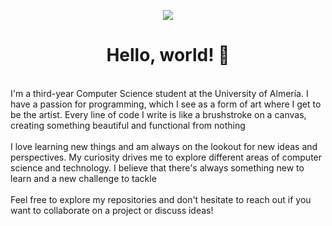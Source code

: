 <p align="center">
  <img src="https://github.com/lpc864/lpc864/blob/main/images/banner.gif" />
</p>

<h1 align="center">
    Hello, world! 👋
</h1>

<p>
  
  <br>
  I'm a third-year Computer Science student at the University of Almería. I have a passion for      programming, which I see as a form of art where I get to be the artist. Every line of code I 
  write is like a brushstroke on a canvas, creating something beautiful and functional from 
  nothing

  <br>
  <br>
  I love learning new things and am always on the lookout for new ideas and perspectives. My     
  curiosity drives me to explore different areas of computer science and technology. I believe 
  that there's always something new to learn and a new challenge to tackle

  <br>
  <br>
  Feel free to explore my repositories and don't hesitate to reach out if you want to 
  collaborate on a project or discuss ideas!
  
</p>
